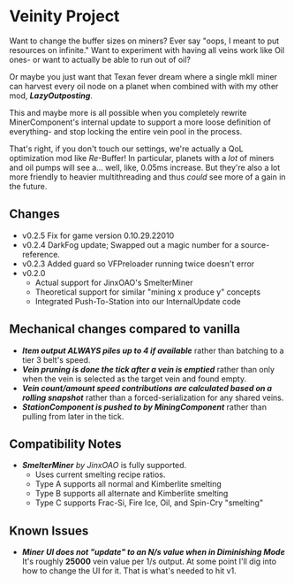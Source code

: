 # Veinity Project

Want to change the buffer sizes on miners? Ever say "oops, I meant to put resources on infinite." Want to experiment with having all veins work like Oil ones- or want to actually be able to run out of oil?

Or maybe you just want that Texan fever dream where a single mkII miner can harvest every oil node on a planet when combined with with my other mod, ***LazyOutposting***.

This and maybe more is all possible when you completely rewrite MinerComponent's internal update to support a more loose definition of everything- and stop locking the entire vein pool in the process. 

That's right, if you don't touch our settings, we're actually a QoL optimization mod like *Re*-Buffer! In particular, planets with a *lot* of miners and oil pumps will see a... well, like, 0.05ms increase. But they're also a lot more friendly to heavier multithreading and thus *could* see more of a gain in the future.

## Changes
- v0.2.5 Fix for game version 0.10.29.22010
- v0.2.4 DarkFog update; Swapped out a magic number for a source-reference.
- v0.2.3 Added guard so VFPreloader running twice doesn't error
- v0.2.0 
  - Actual support for JinxOAO's SmelterMiner
  - Theoretical support for similar "mining x produce y" concepts
  - Integrated Push-To-Station into our InternalUpdate code

## Mechanical changes compared to vanilla
- ***Item output ALWAYS piles up to 4 if available*** rather than batching to a tier 3 belt's speed.
- ***Vein pruning is done the tick after a vein is emptied*** rather than only when the vein is selected as the target vein and found empty.
- ***Vein count/amount speed contributions are calculated based on a rolling snapshot*** rather than a forced-serialization for any shared veins.
- ***StationComponent is pushed to by MiningComponent*** rather than pulling from later in the tick.

## Compatibility Notes
- ***SmelterMiner** by JinxOAO* is fully supported.
  - Uses current smelting recipe ratios.
  - Type A supports all normal and Kimberlite smelting
  - Type B supports all alternate and Kimberlite smelting
  - Type C supports Frac-Si, Fire Ice, Oil, and Spin-Cry "smelting"

## Known Issues
- ***Miner UI does not "update" to an N/s value when in Diminishing Mode*** It's roughly **25000** vein value per 1/s output. At some point I'll dig into how to change the UI for it. That is what's needed to hit v1.